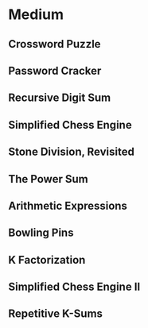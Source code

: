 # Medium

## Crossword Puzzle
## Password Cracker
## Recursive Digit Sum
## Simplified Chess Engine
## Stone Division, Revisited
## The Power Sum
## Arithmetic Expressions
## Bowling Pins
## K Factorization
## Simplified Chess Engine II
## Repetitive K-Sums